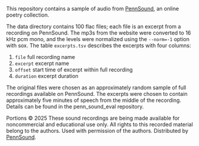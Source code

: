 This repository contains a sample of audio from [PennSound](https://writing.upenn.edu/pennsound/), an online poetry collection.

The data directory contains 100 flac files; each file is an excerpt from a recording on PennSound.  The mp3s from the website were converted to 16 kHz pcm mono, and the levels were normalized using the `--norm=-1` option with sox.  The table `excerpts.tsv` describes the excerpts with four columns:

1. `file`  full recording name
2. `excerpt`  excerpt name
3. `offset`  start time of excerpt within full recording
4. `duration`  excerpt duration

The original files were chosen as an approximately random sample of full recordings available on PennSound.  The excerpts were chosen to contain approximately five minutes of speech from the middle of the recording.  Details can be found in the penn_sound_eval repository.

Portions © 2025 These sound recordings are being made available for noncommercial and educational use only. All rights to this recorded material belong to the authors. Used with permission of the authors. Distributed by [PennSound](https://writing.upenn.edu/pennsound/).

